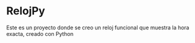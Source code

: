 # RelojPy
Este es un proyecto donde se creo un reloj funcional que muestra la hora exacta, creado con Python
